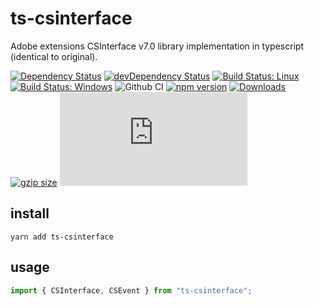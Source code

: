 # ts-csinterface

Adobe extensions CSInterface v7.0 library implementation in typescript (identical to original).

[![Dependency Status](https://david-dm.org/plantain-00/ts-csinterface.svg)](https://david-dm.org/plantain-00/ts-csinterface)
[![devDependency Status](https://david-dm.org/plantain-00/ts-csinterface/dev-status.svg)](https://david-dm.org/plantain-00/ts-csinterface#info=devDependencies)
[![Build Status: Linux](https://travis-ci.org/plantain-00/ts-csinterface.svg?branch=master)](https://travis-ci.org/plantain-00/ts-csinterface)
[![Build Status: Windows](https://ci.appveyor.com/api/projects/status/github/plantain-00/ts-csinterface?branch=master&svg=true)](https://ci.appveyor.com/project/plantain-00/ts-csinterface/branch/master)
![Github CI](https://github.com/plantain-00/ts-csinterface/workflows/Github%20CI/badge.svg)
[![npm version](https://badge.fury.io/js/ts-csinterface.svg)](https://badge.fury.io/js/ts-csinterface)
[![Downloads](https://img.shields.io/npm/dm/ts-csinterface.svg)](https://www.npmjs.com/package/ts-csinterface)
[![gzip size](https://img.badgesize.io/https://unpkg.com/ts-csinterface?compression=gzip)](https://unpkg.com/ts-csinterface)
[![type-coverage](https://img.shields.io/badge/dynamic/json.svg?label=type-coverage&prefix=%E2%89%A5&suffix=%&query=$.typeCoverage.atLeast&uri=https%3A%2F%2Fraw.githubusercontent.com%2Fplantain-00%2Fts-csinterface%2Fmaster%2Fpackage.json)](https://github.com/plantain-00/ts-csinterface)

## install

`yarn add ts-csinterface`

## usage

```ts
import { CSInterface, CSEvent } from "ts-csinterface";
```
